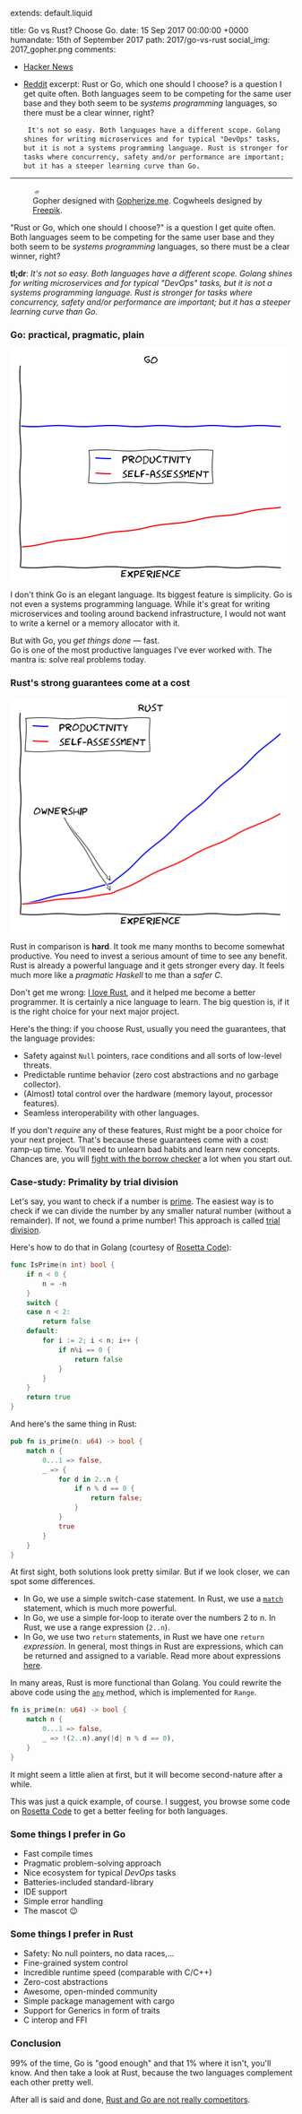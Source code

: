 extends: default.liquid

title:      Go vs Rust? Choose Go.
date:       15  Sep 2017 00:00:00 +0000
humandate:  15th of September 2017
path:       2017/go-vs-rust
social_img: 2017_gopher.png
comments: 
  - <a href="https://news.ycombinator.com/item?id=15266066">Hacker News</a>
  - <a href="https://www.reddit.com/r/golang/comments/70iwcd/go_vs_rust_choose_go/">Reddit</a>
excerpt: Rust or Go, which one should I choose? is a question I get quite often.
         Both languages seem to be competing for the same user base and they both seem to be
         *systems programming* languages, so there must be a clear winner, right?  
         
         It's not so easy. Both languages have a different scope. Golang shines for writing microservices and for typical "DevOps" tasks, but it is not a systems programming language. Rust is stronger for tasks where concurrency, safety and/or performance are important; but it has a steeper learning curve than Go.
---

<figure>
    <div class="loader">
            <object data="/img/posts/2017/go-vs-rust/hero.svg" type="image/svg+xml"></object>
            <img class="frozen" src="data:image/png;base64,iVBORw0KGgoAAAANSUhEUgAAAA8AAAAICAMAAAARDVXAAAAAnFBMVEX////n5eTj4eH+/v78+PPHwLivrKeblZGfmpfNzM2IkpPV2Nj//PiuopSwqZSml3agjmy6tJirppOCkpba3d335uGWeWuoupmqy7NrXlCszLCuuJOhjnP+6tb04t2ogm25vKfHyauWnJ7Iyqq5tpvzxZT5+vnttXmxytm3ztzH1du0zdy3zNr9+fT+8uW0y9rM0tHNz8vL19u7z9xCrukbAAAAMElEQVR42mNiQAVQPiMTMxKfhRUIOLm4oXweTiiA8jlx8GH6OaDgMZR/ix0MLoPkAXYYBDS1ha+TAAAAAElFTkSuQmCC" />
  </div>
  <figcaption>
Gopher designed with <a href="https://gopherize.me">Gopherize.me</a>. Cogwheels designed by <a href='http://www.freepik.com/free-vector/gear-background-with-pieces-in-different-colors_966124.htm'>Freepik</a>.
  </figcaption>
</figure>

"Rust or Go, which one should I choose?" is a question I get quite often.
Both languages seem to be competing for the same user base and they both seem to be
*systems programming* languages, so there must be a clear winner, right?

**tl;dr**: *It's not so easy. Both languages have a different scope. Golang shines for writing microservices and for typical "DevOps" tasks, but it is not a systems programming language. Rust is stronger for tasks where concurrency, safety and/or performance are important; but it has a steeper learning curve than Go.*

### Go: practical, pragmatic, plain

<img src="/img/posts/2017/go-vs-rust/go.png" alt="The Golang learning curve over time, a straight line."/>

I don't think Go is an elegant language. Its biggest feature is simplicity.
Go is not even a systems programming language. While it's great for writing microservices and tooling around backend infrastructure, I would not want to write a kernel or a memory allocator with it.

But with Go, you *get things done* &mdash; fast.  
Go is one of the most productive languages I've ever worked with.
The mantra is: solve real problems today. 

### Rust's strong guarantees come at a cost

<img src="/img/posts/2017/go-vs-rust/rust.png" alt="The Rust learning curve over time, a bumpy ride."/>

Rust in comparison is **hard**. It took me many months to become somewhat productive.
You need to invest a serious amount of time to see any benefit.
Rust is already a powerful language and it gets stronger every day.
It feels much more like a *pragmatic Haskell* to me than a *safer C*.

Don't get me wrong: [I love Rust](https://www.youtube.com/channel/UCZ_EWaQZCZuGGfnuqUoHujw), and it helped me become a better programmer. It is certainly a nice language to learn. The big question is, if it is the right choice for your next major project.

Here's the thing: if you choose Rust, usually you need the guarantees, that the language provides:

* Safety against `Null` pointers, race conditions and all sorts of low-level threats.
* Predictable runtime behavior (zero cost abstractions and no garbage collector).
* (Almost) total control over the hardware (memory layout, processor features).
* Seamless interoperability with other languages.

If you don't *require* any of these features, Rust might be a poor choice for your next project.
That's because these guarantees come with a cost: ramp-up time.
You'll need to unlearn bad habits and learn new concepts.
Chances are, you will [fight with the borrow checker](https://m-decoster.github.io/2017/01/16/fighting-borrowchk/) a lot when you start out.


### Case-study: Primality by trial division

Let's say, you want to check if a number is [prime](https://en.wikipedia.org/wiki/Prime_number).
The easiest way is to check if we can divide the number by any smaller natural number (without a remainder). If not, we found a prime number! This approach is called [trial division](https://en.wikipedia.org/wiki/Trial_division).

Here's how to do that in Golang (courtesy of [Rosetta Code](https://rosettacode.org/wiki/Primality_by_trial_division#Go)):

```go
func IsPrime(n int) bool {
	if n < 0 {
		n = -n
	}
	switch {
	case n < 2:
		return false
	default:
		for i := 2; i < n; i++ {
			if n%i == 0 {
				return false
			}
		}
	}
	return true
}
```

And here's the same thing in Rust:

```rust
pub fn is_prime(n: u64) -> bool {
    match n {
        0...1 => false,
        _ => {
            for d in 2..n {
                if n % d == 0 {
                    return false;
                }
            }
            true
        }
    }
}
```

At first sight, both solutions look pretty similar.
But if we look closer, we can spot some differences.


* In Go, we use a simple switch-case statement. In Rust, we use a [`match`](https://doc.rust-lang.org/1.2.0/book/match.html) statement, which is much more powerful.
* In Go, we use a simple for-loop to iterate over the numbers 2 to n. In Rust, we use a range expression (`2..n`).
* In Go, we use two `return` statements, in Rust we have one `return` *expression*. In general, most things in Rust are expressions, which can be returned and assigned to a variable. Read more about expressions [here](https://doc.rust-lang.org/beta/reference/expressions.html).

In many areas, Rust is more functional than Golang. You could rewrite the above code using the [`any`](https://doc.rust-lang.org/std/iter/trait.Iterator.html#method.any) method, which is implemented for `Range`.

```rust
fn is_prime(n: u64) -> bool {
    match n {
        0...1 => false,
        _ => !(2..n).any(|d| n % d == 0),
    }
}
```

It might seem a little alien at first, but it will become second-nature after a while.

This was just a quick example, of course. I suggest, you browse some code on [Rosetta Code](http://rosettacode.org/) to get a better feeling for both languages.

### Some things I prefer in Go

* Fast compile times
* Pragmatic problem-solving approach
* Nice ecosystem for typical *DevOps* tasks
* Batteries-included standard-library
* IDE support
* Simple error handling
* The mascot 😉

### Some things I prefer in Rust

* Safety: No null pointers, no data races,...
* Fine-grained system control
* Incredible runtime speed (comparable with C/C++)
* Zero-cost abstractions
* Awesome, open-minded community
* Simple package management with cargo
* Support for Generics in form of traits
* C interop and FFI

### Conclusion

99% of the time, Go is "good enough" and that 1% where it isn't, you'll know.
And then take a look at Rust, because the two languages complement each other pretty well.

After all is said and done, [Rust and Go are not really competitors](https://dave.cheney.net/2015/07/02/why-go-and-rust-are-not-competitors).
